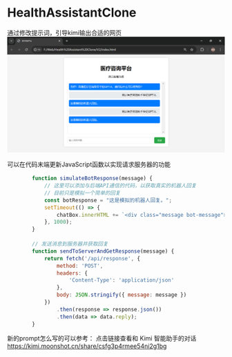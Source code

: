 # HealthAssistantClone
通过修改提示词，引导kimi输出合适的网页
![V2](./asserts/1.png "多轮对话效果")

可以在代码末端更新JavaScript函数以实现请求服务器的功能
```JavaScript
        function simulateBotResponse(message) {
            // 这里可以添加与后端API通信的代码，以获取真实的机器人回复
            // 目前只是模拟一个简单的回复
            const botResponse = "这是模拟的机器人回复。";
            setTimeout(() => {
                chatBox.innerHTML += `<div class="message bot-message">${botResponse}</div>`;
            }, 1000);
        }

        // 发送消息到服务器并获取回复
        function sendToServerAndGetResponse(message) {
            return fetch('/api/response', {
                method: 'POST',
                headers: {
                    'Content-Type': 'application/json'
                },
                body: JSON.stringify({ message: message })
            })
                .then(response => response.json())
                .then(data => data.reply);
        }
```

新的prompt怎么写的可以参考：
点击链接查看和 Kimi 智能助手的对话 https://kimi.moonshot.cn/share/csfg3p4rmee54ni2g1bg
